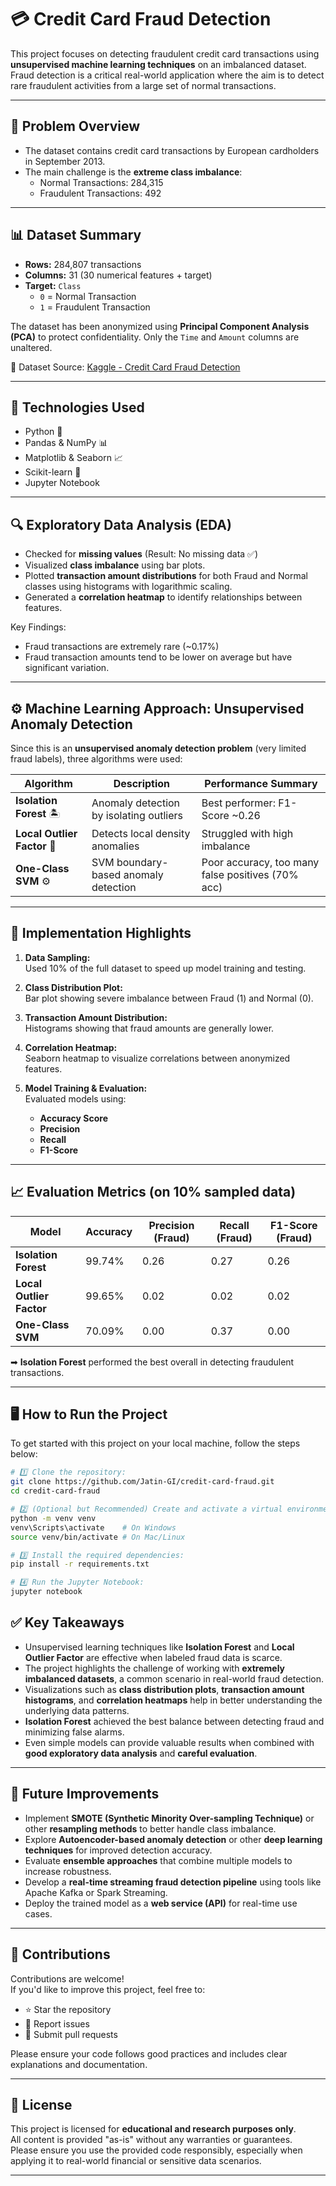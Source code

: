 # 💳 Credit Card Fraud Detection

This project focuses on detecting fraudulent credit card transactions using **unsupervised machine learning techniques** on an imbalanced dataset. Fraud detection is a critical real-world application where the aim is to detect rare fraudulent activities from a large set of normal transactions.

---

## 📌 Problem Overview

- The dataset contains credit card transactions by European cardholders in September 2013.
- The main challenge is the **extreme class imbalance**:
  - Normal Transactions: 284,315
  - Fraudulent Transactions: 492

---

## 📊 Dataset Summary

- **Rows:** 284,807 transactions
- **Columns:** 31 (30 numerical features + target)
- **Target:** `Class`  
  - `0` = Normal Transaction  
  - `1` = Fraudulent Transaction

The dataset has been anonymized using **Principal Component Analysis (PCA)** to protect confidentiality. Only the `Time` and `Amount` columns are unaltered.

📂 Dataset Source: [Kaggle - Credit Card Fraud Detection](https://www.kaggle.com/datasets/mlg-ulb/creditcardfraud)

---

## 🚀 Technologies Used

- Python 🐍
- Pandas & NumPy 📊
- Matplotlib & Seaborn 📈
- Scikit-learn 🤖
- Jupyter Notebook

---

## 🔍 Exploratory Data Analysis (EDA)

- Checked for **missing values** (Result: No missing data ✅)
- Visualized **class imbalance** using bar plots.
- Plotted **transaction amount distributions** for both Fraud and Normal classes using histograms with logarithmic scaling.
- Generated a **correlation heatmap** to identify relationships between features.

Key Findings:
- Fraud transactions are extremely rare (~0.17%)
- Fraud transaction amounts tend to be lower on average but have significant variation.

---

## ⚙ Machine Learning Approach: Unsupervised Anomaly Detection

Since this is an **unsupervised anomaly detection problem** (very limited fraud labels), three algorithms were used:

| Algorithm              | Description                              | Performance Summary                               |
|------------------------|------------------------------------------|--------------------------------------------------|
| **Isolation Forest** 🏝  | Anomaly detection by isolating outliers  | Best performer: F1-Score ~0.26                    |
| **Local Outlier Factor** 🌳 | Detects local density anomalies          | Struggled with high imbalance                     |
| **One-Class SVM** ⚙     | SVM boundary-based anomaly detection      | Poor accuracy, too many false positives (70% acc) |

---

## 📝 Implementation Highlights

1. **Data Sampling:**  
   Used 10% of the full dataset to speed up model training and testing.

2. **Class Distribution Plot:**  
   Bar plot showing severe imbalance between Fraud (1) and Normal (0).

3. **Transaction Amount Distribution:**  
   Histograms showing that fraud amounts are generally lower.

4. **Correlation Heatmap:**  
   Seaborn heatmap to visualize correlations between anonymized features.

5. **Model Training & Evaluation:**  
   Evaluated models using:
   - **Accuracy Score**
   - **Precision**
   - **Recall**
   - **F1-Score**

---

## 📈 Evaluation Metrics (on 10% sampled data)

| Model                   | Accuracy | Precision (Fraud) | Recall (Fraud) | F1-Score (Fraud) |
|-------------------------|----------|-------------------|----------------|------------------|
| **Isolation Forest**     | 99.74%   | 0.26              | 0.27           | 0.26             |
| **Local Outlier Factor** | 99.65%   | 0.02              | 0.02           | 0.02             |
| **One-Class SVM**        | 70.09%   | 0.00              | 0.37           | 0.00             |

➡ **Isolation Forest** performed the best overall in detecting fraudulent transactions.

---

## 🖥 How to Run the Project

To get started with this project on your local machine, follow the steps below:

```bash
# 1️⃣ Clone the repository:
git clone https://github.com/Jatin-GI/credit-card-fraud.git
cd credit-card-fraud

# 2️⃣ (Optional but Recommended) Create and activate a virtual environment:
python -m venv venv
venv\Scripts\activate    # On Windows
source venv/bin/activate # On Mac/Linux

# 3️⃣ Install the required dependencies:
pip install -r requirements.txt

# 4️⃣ Run the Jupyter Notebook:
jupyter notebook
```

## ✅ Key Takeaways

- Unsupervised learning techniques like **Isolation Forest** and **Local Outlier Factor** are effective when labeled fraud data is scarce.
- The project highlights the challenge of working with **extremely imbalanced datasets**, a common scenario in real-world fraud detection.
- Visualizations such as **class distribution plots**, **transaction amount histograms**, and **correlation heatmaps** help in better understanding the underlying data patterns.
- **Isolation Forest** achieved the best balance between detecting fraud and minimizing false alarms.
- Even simple models can provide valuable results when combined with **good exploratory data analysis** and **careful evaluation**.

---

## 🚀 Future Improvements

- Implement **SMOTE (Synthetic Minority Over-sampling Technique)** or other **resampling methods** to better handle class imbalance.
- Explore **Autoencoder-based anomaly detection** or other **deep learning techniques** for improved detection accuracy.
- Evaluate **ensemble approaches** that combine multiple models to increase robustness.
- Develop a **real-time streaming fraud detection pipeline** using tools like Apache Kafka or Spark Streaming.
- Deploy the trained model as a **web service (API)** for real-time use cases.

---

## 🤝 Contributions

Contributions are welcome!  
If you'd like to improve this project, feel free to:

- ⭐ Star the repository
- 🐛 Report issues
- 🔀 Submit pull requests

Please ensure your code follows good practices and includes clear explanations and documentation.

---

## 📜 License

This project is licensed for **educational and research purposes only**.  
All content is provided "as-is" without any warranties or guarantees.  
Please ensure you use the provided code responsibly, especially when applying it to real-world financial or sensitive data scenarios.

---
    
